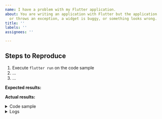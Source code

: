 ```yaml
---
name: I have a problem with my Flutter application.
about: You are writing an application with Flutter but the application is crashing
  or throws an exception, a widget is buggy, or something looks wrong.
title: ''
labels: ''
assignees: ''

---
```


<!-- Thank you for using Flutter!

     If you are looking for support, please check out our documentation
     or consider asking a question on Stack Overflow:
      * https://flutter.dev/
      * https://api.flutter.dev/
      * https://stackoverflow.com/questions/tagged/flutter?sort=frequent

     If you have found a bug or if our documentation doesn't have an answer
     to what you're looking for, then fill out the template below. Please read
     our guide to filing a bug first: https://flutter.dev/docs/resources/bug-reports
-->

## Steps to Reproduce

<!-- Please include full steps to reproduce so that we can reproduce the problem. -->

1. Execute `flutter run` on the code sample <!-- (see "Code sample" section below) -->
2. ... <!-- describe steps to demonstrate bug -->
3. ... <!-- for example "Tap on X and see a crash" -->

**Expected results:** <!-- what did you want to see? -->

**Actual results:** <!-- what did you see? -->

<details>
<summary>Code sample</summary>

<!--
      Please create a minimal reproducible sample that shows the problem
      and attach it below between the lines with the backticks.

      To create it you can use `flutter_1 create bug` command and update the `main.dart` file.

      Alternatively, you can use https://dartpad.dev/
      which is capable of creating and running small Flutter apps.

      Without this we will unlikely be able to progress on the issue, and because of that
      we regretfully will have to close it.
-->

```dart
```

</details>

<details>
  <summary>Logs</summary>

<!--
      Run your application with `flutter_1 run --verbose` and attach all the
      log output below between the lines with the backticks. If there is an
      exception, please see if the error message includes enough information
      to explain how to solve the issue. If there is a crash, please include
      the entirety of the crash log including the backtrace.
-->

```
```

<!--
     Run `flutter_1 analyze` and attach any output of that command below.
     If there are any analysis errors, try resolving them before filing this issue.
-->

```
```

<!-- Finally, paste the output of running `flutter_1 doctor -v` here. -->

```
```

</details>


<!--
      Consider also attaching screenshots and/or videos to better
      illustrate the issue.

      You can upload them directly on GitHub.
      Beware that video file size is limited to 10MB.
-->